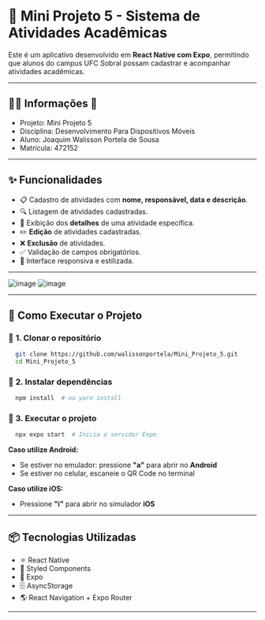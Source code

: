# 📌 Mini Projeto 5 - Sistema de Atividades Acadêmicas

Este é um aplicativo desenvolvido em **React Native com Expo**, permitindo que alunos do campus UFC Sobral possam cadastrar e acompanhar atividades acadêmicas.

---

## 👨‍💻 **Informações** 🚀
- Projeto: Mini Projeto 5
- Disciplina: Desenvolvimento Para Dispositivos Móveis
- Aluno: Joaquim Walisson Portela de Sousa
- Matrícula: 472152

---

## ✨ **Funcionalidades**
- 📋 Cadastro de atividades com **nome, responsável, data e descrição**.
- 🔍 Listagem de atividades cadastradas.
- 📑 Exibição dos **detalhes** de uma atividade específica.
- ✏️ **Edição** de atividades cadastradas.
- ❌ **Exclusão** de atividades.
- ✅ Validação de campos obrigatórios.
- 🎨 Interface responsiva e estilizada.

---
![image](https://github.com/user-attachments/assets/560e6208-3444-49df-8739-4d0b20f5cb70)
![image](https://github.com/user-attachments/assets/fc3bec8f-fbaf-47d9-85cf-31fd9b3e3721)

---

## 🚀 **Como Executar o Projeto**

### 📌 **1. Clonar o repositório**
```sh
  git clone https://github.com/walissonportela/Mini_Projeto_5.git
  cd Mini_Projeto_5
```

### 📌 **2. Instalar dependências**
```sh
  npm install  # ou yarn install
```

### 📌 **3. Executar o projeto**
```sh
  npx expo start  # Inicia o servidor Expo
```
**Caso utilize Android:**
- Se estiver no emulador: pressione **"a"** para abrir no **Android**
- Se estiver no celular, escaneie o QR Code no terminal

**Caso utilize iOS:**
- Pressione **"i"** para abrir no simulador **iOS**

---

## 📦 **Tecnologias Utilizadas**
- ⚛️ React Native
- 🎨 Styled Components
- 📱 Expo
- 🗄️ AsyncStorage
- 🌎 React Navigation + Expo Router

---

